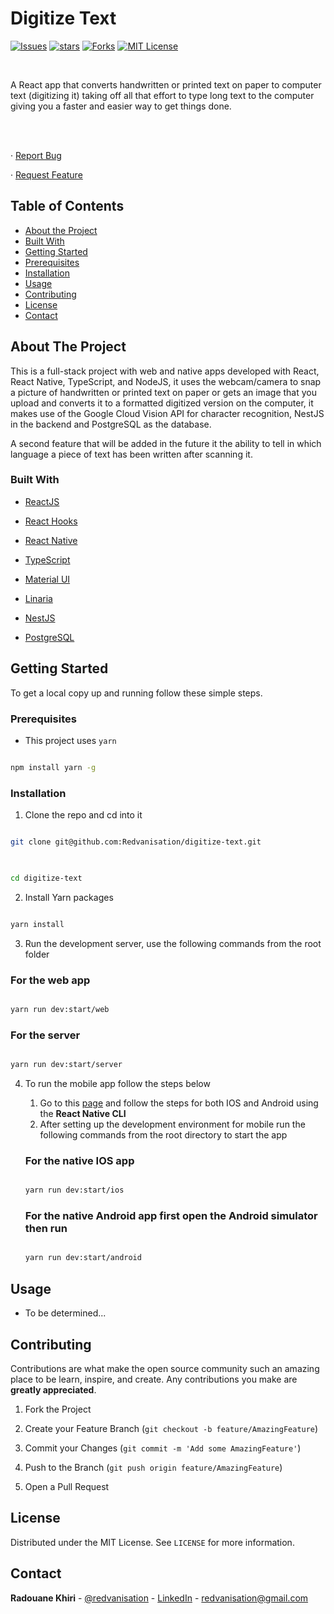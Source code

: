 # Digitize Text


  

<!-- PROJECT SHIELDS -->

<!--

*** I'm using markdown "reference style" links for readability.

*** Reference links are enclosed in brackets [ ] instead of parentheses ( ).

*** See the bottom of this document for the declaration of the reference variables

*** for contributors-url, forks-url, etc. This is an optional, concise syntax you may use.

*** https://www.markdownguide.org/basic-syntax/#reference-style-links

-->


 [![Issues][issues-shield]][issues-url] [![stars][stars-shield]][stars-url] [![Forks][forks-shield]][forks-url] [![MIT License][license-shield]][license-url]  
  

<!-- PROJECT LOGO -->

<br />

<p  align="center">

<!-- <a href="https://github.com/Redvanisation/FreeRun">

<img src="./public/screenshot1.png" alt="Logo" width="860" height="460">

</a> -->

  

<!-- <h2  align="center">DIGITIZE TEXT</h2> -->

  

<p  align="center">

A React app that converts handwritten or printed text on paper to computer text (digitizing it) taking off all that effort to type long text to the computer giving you a faster and easier way to get things done.

<br />

<br />
<!-- <a href="https://objective-payne-c9a208.netlify.com/" target="_blank">Live Link</a> -->

· <a  href="https://github.com/Redvanisation/digitize-text/issues">Report Bug</a>

· <a  href="https://github.com/Redvanisation/digitize-text/issues">Request Feature</a>

</p>

</p>

  
  
  

<!-- TABLE OF CONTENTS -->

## Table of Contents

  

*  [About the Project](#about-the-project)
*  [Built With](#built-with)
*  [Getting Started](#getting-started)
*  [Prerequisites](#prerequisites)
*  [Installation](#installation)
*  [Usage](#usage)
*  [Contributing](#contributing)
*  [License](#license)
*  [Contact](#contact)

<!-- * [Future Implementations](#future-implementations) -->

  
  
  

<!-- ABOUT THE PROJECT -->

## About The Project

  

<!-- [![Product Name Screen Shot][product-screenshot]](https://objective-payne-c9a208.netlify.app/) -->

  

This is a full-stack project with web and native apps developed with React, React Native, TypeScript, and NodeJS, it uses the webcam/camera to snap a picture of handwritten or printed text on paper or gets an image that you upload and converts it to a formatted digitized version on the computer, it makes use of the Google Cloud Vision API for character recognition, NestJS in the backend and PostgreSQL as the database.

A second feature that will be added in the future it the ability to tell in which language a piece of text has been written after scanning it.
  
  

### Built With

  

*  [ReactJS](http://reactjs.org/)

*  [React Hooks](https://reactjs.org/docs/hooks-intro.html)

*  [React Native](https://reactnative.dev/)

*  [TypeScript](https://www.typescriptlang.org/)

*  [Material UI](https://material-ui.com/)

*  [Linaria](https://linaria.dev/)

*  [NestJS](https://nestjs.com/)

*  [PostgreSQL](https://www.postgresql.org/)

<!-- * [JWT](https://jwt.io/) -->

<!-- * [Bulma](https://bulma.io/) -->

  
  
  

<!-- GETTING STARTED -->

## Getting Started

  

To get a local copy up and running follow these simple steps.

  
  
  

### Prerequisites

  

* This project uses `yarn`

```sh

npm install yarn -g

```

  
  
  

### Installation

1. Clone the repo and cd into it

```sh

git clone git@github.com:Redvanisation/digitize-text.git

  

cd digitize-text

```

2. Install Yarn packages

```sh

yarn install

```

3. Run the development server, use the following commands from the root folder

### For the web app

```sh

yarn run dev:start/web

```
### For the server

```sh

yarn run dev:start/server

```

4. To run the mobile app follow the steps below

    1. Go to this [page](https://reactnative.dev/docs/environment-setup) and follow the steps for both IOS and Android using the **React Native CLI**
    2. After setting up the development environment for mobile run the following commands from the root directory to start the app

    ### For the native IOS app

    ```sh

    yarn run dev:start/ios

    ```
    ### For the native Android app first open the Android simulator then run

    ```sh

    yarn run dev:start/android

    ```

  
  
  

<!-- USAGE EXAMPLES -->

## Usage

  

- To be determined...

  
  
  

<!-- CONTRIBUTING -->

## Contributing

  

Contributions are what make the open source community such an amazing place to be learn, inspire, and create. Any contributions you make are **greatly appreciated**.

  

1. Fork the Project

2. Create your Feature Branch (`git checkout -b feature/AmazingFeature`)

3. Commit your Changes (`git commit -m 'Add some AmazingFeature'`)

4. Push to the Branch (`git push origin feature/AmazingFeature`)

5. Open a Pull Request

  
  
  

<!-- LICENSE -->

## License

  

Distributed under the MIT License. See `LICENSE` for more information.

  
  
  

<!-- CONTACT -->

## Contact

  

**Radouane Khiri** - [@redvanisation](https://twitter.com/redvanisation) - [LinkedIn](https://www.linkedin.com/in/redvan/) - redvanisation@gmail.com

  
  
  
  
  

<!-- MARKDOWN LINKS & IMAGES -->

<!-- https://www.markdownguide.org/basic-syntax/#reference-style-links -->

[stars-shield]:  https://img.shields.io/github/stars/Redvanisation/digitize-text?style=for-the-badge

[stars-url]:  https://github.com/Redvanisation/digitize-text/stargazers

[forks-shield]:  https://img.shields.io/github/forks/Redvanisation/digitize-text?style=for-the-badge

[forks-url]:  https://github.com/Redvanisation/digitize-text/network/members

[issues-shield]:  https://img.shields.io/github/issues/Redvanisation/digitize-text?style=for-the-badge

[issues-url]:  https://github.com/Redvanisation/digitize-text/issues

[license-shield]:  https://img.shields.io/github/license/Redvanisation/digitize-text?style=for-the-badge

[license-url]:  https://github.com/Redvanisation/digitize-text/blob/main/LICENSE

<!-- [product-screenshot]: ./public/screenshot2.png -->